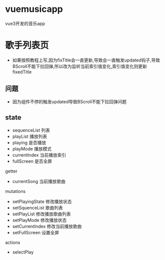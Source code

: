 # vuemusicapp
vue3开发的音乐app


# 歌手列表页
 - 如果按照教程上写,因为fixTitle会一直更新,导致会一直触发updated钩子,导致BScroll不能下拉回弹,所以改为监听当前索引值变化,索引值变化则更新fixedTitle

 
## 问题
- 因为组件不停的触发updated导致BScroll不能下拉回弹问题


## state
 - sequenceList 列表
 - playList 播放列表
 - playing 是否播放
 - playMode 播放模式
 - currentIndex 当前播放索引
 - fullScreen 是否全屏

 getter

 - currentSong 当前播放歌曲

 mutations

 - setPlayingState 修改播放状态
 - setSquenceList 歌曲列表
 - setPlayList 修改播放歌曲列表
 - setPlayMode 修改播放状态
 - setCurrentIndex 修改当前播放歌曲
 - setFullScreen 设置全屏

 actions 

 - selectPlay 